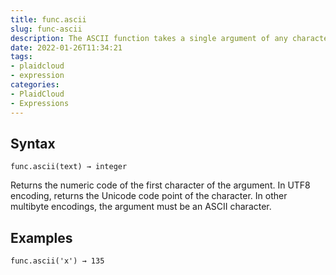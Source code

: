 ```yaml
---
title: func.ascii
slug: func-ascii
description: The ASCII function takes a single argument of any character data type and returns an integer based on the first character data
date: 2022-01-26T11:34:21
tags:
- plaidcloud
- expression
categories:
- PlaidCloud
- Expressions
---
```



## Syntax



```
func.ascii(text) → integer
```


Returns the numeric code of the first character of the argument. In UTF8 encoding, returns the Unicode code point of the character. In other multibyte encodings, the argument must be an ASCII character.



## Examples



```
func.ascii('x') → 135
```

